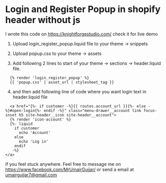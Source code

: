 # Login and Register Popup in shopify header without js

I wrote this code on https://knightforgestudio.com/ check it for live demo


1. Upload login_register_popup.liquid file to your theme -> snippets

2. Upload popup.css to your theme -> assets

3. Add following 2 lines to start of your theme -> sections -> header.liquid file. 
```
  {% render 'login_register_popup' %}
  {{ 'popup.css' | asset_url | stylesheet_tag }}
```

4. and then add following line of code where you want login text in header.liquid file
```
  <a href="{%- if customer -%}{{ routes.account_url }}{%- else -%}#open-login{%- endif -%}" class="menu-drawer__account link focus-inset h5 site-header__icon site-header__account">
  {% render 'icon-account' %}
  {%- liquid
    if customer
      echo 'Account'
    else
      echo 'Log in'
    endif
   -%}
</a>
```

if you feel stuck anywhere. Feel free to message me on https://www.facebook.com/MrUmairGujjar/ or send a email at umairgujjar7@gmail.com
